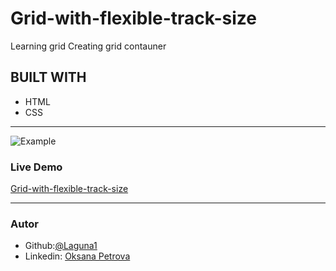 # Grid-with-flexible-track-size
Learning grid
Creating grid contauner

## BUILT WITH
*  HTML
*  CSS
***
 ![Example]()

### Live Demo  
 [Grid-with-flexible-track-size]()
***


### Autor
 - Github:[@Laguna1](https://github.com/Laguna1)
 - Linkedin: [Oksana Petrova](https://www.linkedin.com/in/oksana-petrova-005bb0145/)